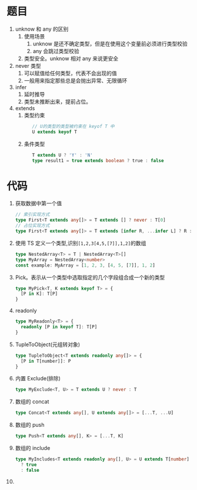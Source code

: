 # 题目

1. unknow 和 any 的区别
   1. 使用场景
      1. unknow 是还不确定类型，但是在使用这个变量前必须进行类型校验
      2. any 会跳过类型校验
   2. 类型安全。unknow 相对 any 来说更安全
2. never 类型
   1. 可以赋值给任何类型，代表不会出现的值
   2. 一般用来指定那些总是会抛出异常、无限循环
3. infer
   1. 延时推导
   2. 类型未推断出来，提前占位。
4. extends
   1. 类型约束
      ```ts
         // U的类型的类型被约束在 keyof T 中
         U extends keyof T
      ```
   2. 条件类型
      ```ts
         T extends U ? 'Y' : 'N'
         type result1 = true extends boolean ? true : false
      ```

# 代码

1. 获取数据中第一个值
   ```ts
   // 索引实现方式
   type First<T extends any[]> = T extends [] ? never : T[0]
   // 占位实现方式
   type First<T extends any[]> = T extends [infer R, ...infer L] ? R : never
   ```
2. 使用 TS 定义一个类型,识别`[1,2,3[4,5,[7]],1,2]`的数组
   ```ts
   type NestedArray<T> = T | NestedArray<T>[]
   type MyArray = NestedArray<number>
   const example: MyArray = [1, 2, 3, [4, 5, [7]], 1, 2]
   ```
3. Pick。表示从一个类型中选取指定的几个字段组合成一个新的类型
   ```ts
   type MyPick<T, K extends keyof T> = {
     [P in K]: T[P]
   }
   ```
4. readonly
   ```ts
   type MyReadonly<T> = {
     readonly [P in keyof T]: T[P]
   }
   ```
5. TupleToObject(元组转对象)
   ```ts
   type TupleToObject<T extends readonly any[]> = {
     [P in T[number]]: P
   }
   ```
6. 内置 Exclude(排除)
   ```ts
   type MyExclude<T, U> = T extends U ? never : T
   ```
7. 数组的 concat
   ```ts
   type Concat<T extends any[], U extends any[]> = [...T, ...U]
   ```
8. 数组的 push
   ```ts
   type Push<T extends any[], K> = [...T, K]
   ```
9. 数组的 include
   ```ts
   type MyIncludes<T extends readonly any[], U> = U extends T[number]
     ? true
     : false
   ```
10.
